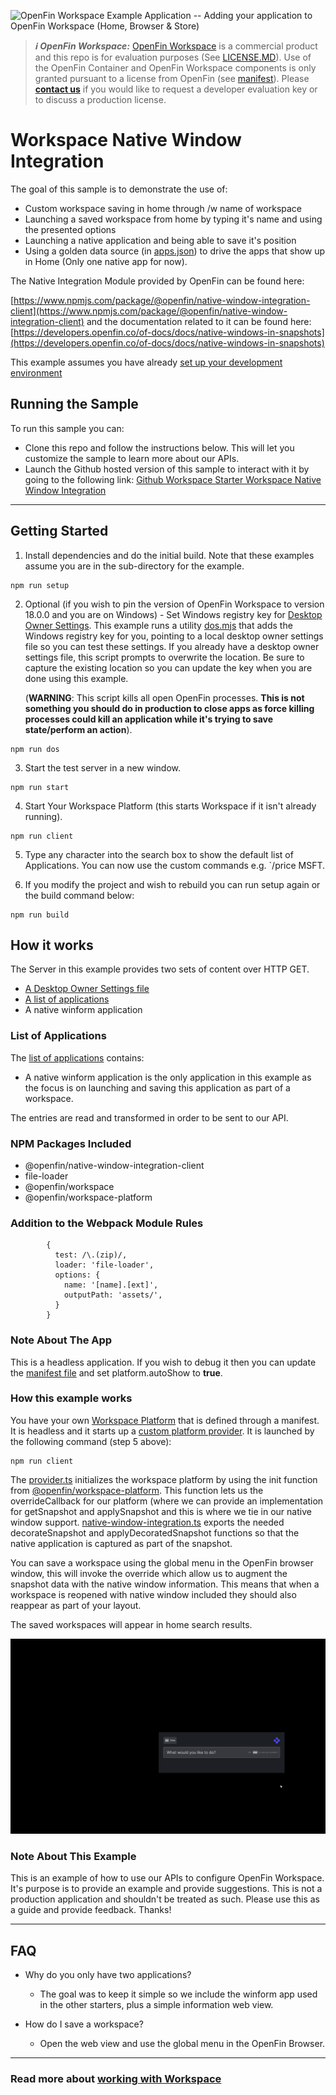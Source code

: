 ![OpenFin Workspace Example Application -- Adding your application to OpenFin Workspace (Home, Browser & Store)](../../assets/OpenFin-Workspace-Starter.png)

> **_:information_source: OpenFin Workspace:_** [OpenFin Workspace](https://www.openfin.co/workspace/) is a commercial product and this repo is for evaluation purposes (See [LICENSE.MD](LICENSE.MD)). Use of the OpenFin Container and OpenFin Workspace components is only granted pursuant to a license from OpenFin (see [manifest](public/manifest.fin.json)). Please [**contact us**](https://www.openfin.co/workspace/poc/) if you would like to request a developer evaluation key or to discuss a production license.

# Workspace Native Window Integration

The goal of this sample is to demonstrate the use of:

- Custom workspace saving in home through /w name of workspace
- Launching a saved workspace from home by typing it's name and using the presented options
- Launching a native application and being able to save it's position
- Using a golden data source (in [apps.json](./public/common/apps.json)) to drive the apps that show up in Home (Only one native app for now).

The Native Integration Module provided by OpenFin can be found here:

[https://www.npmjs.com/package/@openfin/native-window-integration-client](https://www.npmjs.com/package/@openfin/native-window-integration-client) and the documentation related to it can be found here: [https://developers.openfin.co/of-docs/docs/native-windows-in-snapshots](https://developers.openfin.co/of-docs/docs/native-windows-in-snapshots)

This example assumes you have already [set up your development environment](https://developers.openfin.co/of-docs/docs/set-up-your-dev-environment)

## Running the Sample

To run this sample you can:

- Clone this repo and follow the instructions below. This will let you customize the sample to learn more about our APIs.
- Launch the Github hosted version of this sample to interact with it by going to the following link: [Github Workspace Starter Workspace Native Window Integration](https://start.openfin.co/?manifest=https%3A%2F%2Fbuilt-on-openfin.github.io%2Fworkspace-starter%2Fworkspace%2Fv19.1.0%2Fworkspace-native-window-integration%2Fmanifest.fin.json)

---

## Getting Started

1. Install dependencies and do the initial build. Note that these examples assume you are in the sub-directory for the example.

```shell
npm run setup
```

2. Optional (if you wish to pin the version of OpenFin Workspace to version 18.0.0 and you are on Windows) - Set Windows registry key for [Desktop Owner Settings](https://developers.openfin.co/docs/desktop-owner-settings).
   This example runs a utility [dos.mjs](./scripts/dos.mjs) that adds the Windows registry key for you, pointing to a local desktop owner
   settings file so you can test these settings. If you already have a desktop owner settings file, this script prompts to overwrite the location. Be sure to capture the existing location so you can update the key when you are done using this example.

   (**WARNING**: This script kills all open OpenFin processes. **This is not something you should do in production to close apps as force killing processes could kill an application while it's trying to save state/perform an action**).

```shell
npm run dos
```

3. Start the test server in a new window.

```shell
npm run start
```

4. Start Your Workspace Platform (this starts Workspace if it isn't already running).

```shell
npm run client
```

5. Type any character into the search box to show the default list of Applications.
   You can now use the custom commands e.g. `/price MSFT.

6. If you modify the project and wish to rebuild you can run setup again or the build command below:

```shell
npm run build
```

## How it works

The Server in this example provides two sets of content over HTTP GET.

- [A Desktop Owner Settings file](./public/common/dos.json)
- [A list of applications](./public/common/apps.json)
- A native winform application

### List of Applications

The [list of applications](./public/common/apps.json) contains:

- A native winform application is the only application in this example as the focus is on launching and saving this application as part of a workspace.

The entries are read and transformed in order to be sent to our API.

### NPM Packages Included

- @openfin/native-window-integration-client
- file-loader
- @openfin/workspace
- @openfin/workspace-platform

### Addition to the Webpack Module Rules

```shell
        {
          test: /\.(zip)/,
          loader: 'file-loader',
          options: {
            name: '[name].[ext]',
            outputPath: 'assets/',
          }
        }
```

### Note About The App

This is a headless application. If you wish to debug it then you can update the [manifest file](public/manifest.fin.json) and set platform.autoShow to **true**.

### How this example works

You have your own [Workspace Platform](public/manifest.fin.json) that is defined through a manifest. It is headless and it starts up a [custom platform provider](./public/common/platform/provider.html). It is launched by the following command (step 5 above):

```shell
npm run client
```

The [provider.ts](client/src/provider.ts) initializes the workspace platform by using the init function from [@openfin/workspace-platform](https://www.npmjs.com/package/@openfin/workspace-platform). This function lets us the overrideCallback for our platform (where we can provide an implementation for getSnapshot and applySnapshot and this is where we tie in our native window support. [native-window-integration.ts](client/src/native-window-integration.ts) exports the needed decorateSnapshot and applyDecoratedSnapshot functions so that the native application is captured as part of the snapshot.

You can save a workspace using the global menu in the OpenFin browser window, this will invoke the override which allow us to augment the snapshot data with the native window information. This means that when a workspace is reopened with native window included they should also reappear as part of your layout.

The saved workspaces will appear in home search results.

![Workspace Native Window Integration](./workspace-native-window-integration.gif)

### Note About This Example

This is an example of how to use our APIs to configure OpenFin Workspace. It's purpose is to provide an example and provide suggestions. This is not a production application and shouldn't be treated as such. Please use this as a guide and provide feedback. Thanks!

---

## FAQ

- Why do you only have two applications?

  - The goal was to keep it simple so we include the winform app used in the other starters, plus a simple information web view.

- How do I save a workspace?

  - Open the web view and use the global menu in the OpenFin Browser.

---

### Read more about [working with Workspace](https://developers.openfin.co/of-docs/docs/overview-of-workspace)
